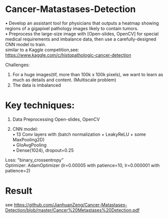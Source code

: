 # Cancer-Matastases-Detection
• Develop an assistant tool for physicians that outputs a heatmap showing regions of a gigapixel pathology images likely to contain tumors.<br/>
• Preprocess the large-size image with [Open-slides, OpenCV] for special medical requirements and imbalance data, then use a carefully-designed CNN model to train.<br/>
similar to a Kaggle competition,see: https://www.kaggle.com/c/histopathologic-cancer-detection

Challenges:
1. For a huge images(tif, more than 100k x 100k pixels), we want to learn as much as details and content. (Multiscale problem) 
2. The data is imbalanced

# Key techniques:
1. Data Preprocessing
Open-slides, OpenCV

2. CNN model:<br/>
• 13 Conv layers with (batch normalization + LeakyReLU + some MaxPooling2D)<br/>
• GloAvgPooling<br/>
• Dense(1024), dropout=0.25<br/>

Loss: "binary_crossentropy”<br/>
Optimizer:  AdamOptimizer (lr=0.00005 with patience=10,  lr=0.000001 with patience=2)

# Result
see https://github.com/JianhuanZeng/Cancer-Matastases-Detection/blob/master/Cancer%20Metastases%20Detection.pdf

